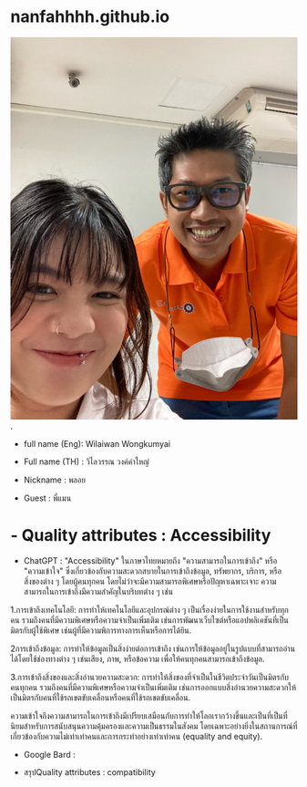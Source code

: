 # nanfahhhh.github.io

![alt text for screen readers](/S__54886406.jpg "Text to show on mouseover").
- full name (Eng): Wilaiwan Wongkumyai
+ Full name (TH) : วิไลวรรณ วงค์คำใหญ่
* Nickname : พลอย
- Guest : พี่แมน
# - Quality attributes : Accessibility
  * ChatGPT : "Accessibility" ในภาษาไทยหมายถึง "ความสามารถในการเข้าถึง" หรือ "ความเข้าใจ" ซึ่งเกี่ยวข้องกับความสะดวกสบายในการเข้าถึงข้อมูล, ทรัพยากร, บริการ, หรือสิ่งของต่าง ๆ โดยผู้คนทุกคน โดยไม่ว่าจะมีความสามารถพิเศษหรือปัญหาเฉพาะเจาะ ความสามารถในการเข้าถึงมีความสำคัญในบริบทต่าง ๆ เช่น

1.การเข้าถึงเทคโนโลยี: การทำให้เทคโนโลยีและอุปกรณ์ต่าง ๆ เป็นเรื่องง่ายในการใช้งานสำหรับทุกคน รวมถึงคนที่มีความพิเศษหรือความจำเป็นเพิ่มเติม เช่นการพัฒนาเว็บไซต์หรือแอปพลิเคชันที่เป็นมิตรกับผู้ใช้พิเศษ เช่นผู้ที่มีความพิการทางการเห็นหรือการได้ยิน.

2การเข้าถึงข้อมูล: การทำให้ข้อมูลเป็นสิ่งง่ายต่อการเข้าถึง เช่นการให้ข้อมูลอยู่ในรูปแบบที่สามารถอ่านได้โดยใช้ช่องทางต่าง ๆ เช่นเสียง, ภาพ, หรือข้อความ เพื่อให้คนทุกคนสามารถเข้าถึงข้อมูล.

3.การเข้าถึงสิ่งของและสิ่งอำนวยความสะดวก: การทำให้สิ่งของที่จำเป็นในชีวิตประจำวันเป็นมิตรกับคนทุกคน รวมถึงคนที่มีความพิเศษหรือความจำเป็นเพิ่มเติม เช่นการออกแบบสิ่งอำนวยความสะดวกให้เป็นมิตรกับคนที่ใช้รถเขตขับเคลื่อนหรือคนที่ใช้รถเขตขับเคลื่อน.

ความเข้าใจถึงความสามารถในการเข้าถึงมีเปรียบเสมือนกับการทำให้โลกเรากว้างขึ้นและเป็นที่เป็นที่นิยมสำหรับการสนับสนุนความคุ้มครองและความเป็นธรรมในสังคม โดยเฉพาะอย่างยิ่งในสถานการณ์ที่เกี่ยวข้องกับความไม่เท่าเท่าคนและการกระทำอย่างเท่าเท่าคน (equality and equity).

  * Google Bard :

 - สรุปQuality attributes : compatibility
